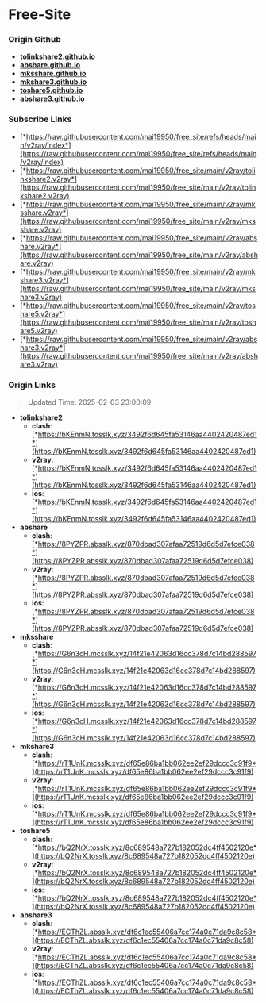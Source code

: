 # Free-Site

### Origin Github

- [**tolinkshare2.github.io**](https://github.com/tolinkshare2/tolinkshare2.github.io)
- [**abshare.github.io**](https://github.com/abshare/abshare.github.io)
- [**mksshare.github.io**](https://github.com/mksshare/mksshare.github.io)
- [**mkshare3.github.io**](https://github.com/mkshare3/mkshare3.github.io)
- [**toshare5.github.io**](https://github.com/toshare5/toshare5.github.io)
- [**abshare3.github.io**](https://github.com/abshare3/abshare3.github.io)

### Subscribe Links

- [*https://raw.githubusercontent.com/mai19950/free_site/refs/heads/main/v2ray/index*](https://raw.githubusercontent.com/mai19950/free_site/refs/heads/main/v2ray/index)
- [*https://raw.githubusercontent.com/mai19950/free_site/main/v2ray/tolinkshare2.v2ray*](https://raw.githubusercontent.com/mai19950/free_site/main/v2ray/tolinkshare2.v2ray)
- [*https://raw.githubusercontent.com/mai19950/free_site/main/v2ray/mksshare.v2ray*](https://raw.githubusercontent.com/mai19950/free_site/main/v2ray/mksshare.v2ray)
- [*https://raw.githubusercontent.com/mai19950/free_site/main/v2ray/abshare.v2ray*](https://raw.githubusercontent.com/mai19950/free_site/main/v2ray/abshare.v2ray)
- [*https://raw.githubusercontent.com/mai19950/free_site/main/v2ray/mkshare3.v2ray*](https://raw.githubusercontent.com/mai19950/free_site/main/v2ray/mkshare3.v2ray)
- [*https://raw.githubusercontent.com/mai19950/free_site/main/v2ray/toshare5.v2ray*](https://raw.githubusercontent.com/mai19950/free_site/main/v2ray/toshare5.v2ray)
- [*https://raw.githubusercontent.com/mai19950/free_site/main/v2ray/abshare3.v2ray*](https://raw.githubusercontent.com/mai19950/free_site/main/v2ray/abshare3.v2ray)

### Origin Links

> Updated Time: 2025-02-03 23:00:09

- **tolinkshare2**
  - **clash**: [*https://bKEnmN.tosslk.xyz/3492f6d645fa53146aa4402420487ed1*](https://bKEnmN.tosslk.xyz/3492f6d645fa53146aa4402420487ed1)
  - **v2ray**: [*https://bKEnmN.tosslk.xyz/3492f6d645fa53146aa4402420487ed1*](https://bKEnmN.tosslk.xyz/3492f6d645fa53146aa4402420487ed1)
  - **ios**: [*https://bKEnmN.tosslk.xyz/3492f6d645fa53146aa4402420487ed1*](https://bKEnmN.tosslk.xyz/3492f6d645fa53146aa4402420487ed1)
- **abshare**
  - **clash**: [*https://8PYZPR.absslk.xyz/870dbad307afaa72519d6d5d7efce038*](https://8PYZPR.absslk.xyz/870dbad307afaa72519d6d5d7efce038)
  - **v2ray**: [*https://8PYZPR.absslk.xyz/870dbad307afaa72519d6d5d7efce038*](https://8PYZPR.absslk.xyz/870dbad307afaa72519d6d5d7efce038)
  - **ios**: [*https://8PYZPR.absslk.xyz/870dbad307afaa72519d6d5d7efce038*](https://8PYZPR.absslk.xyz/870dbad307afaa72519d6d5d7efce038)
- **mksshare**
  - **clash**: [*https://G6n3cH.mcsslk.xyz/14f21e42063d16cc378d7c14bd288597*](https://G6n3cH.mcsslk.xyz/14f21e42063d16cc378d7c14bd288597)
  - **v2ray**: [*https://G6n3cH.mcsslk.xyz/14f21e42063d16cc378d7c14bd288597*](https://G6n3cH.mcsslk.xyz/14f21e42063d16cc378d7c14bd288597)
  - **ios**: [*https://G6n3cH.mcsslk.xyz/14f21e42063d16cc378d7c14bd288597*](https://G6n3cH.mcsslk.xyz/14f21e42063d16cc378d7c14bd288597)
- **mkshare3**
  - **clash**: [*https://rT1UnK.mcsslk.xyz/df65e86ba1bb062ee2ef29dccc3c91f9*](https://rT1UnK.mcsslk.xyz/df65e86ba1bb062ee2ef29dccc3c91f9)
  - **v2ray**: [*https://rT1UnK.mcsslk.xyz/df65e86ba1bb062ee2ef29dccc3c91f9*](https://rT1UnK.mcsslk.xyz/df65e86ba1bb062ee2ef29dccc3c91f9)
  - **ios**: [*https://rT1UnK.mcsslk.xyz/df65e86ba1bb062ee2ef29dccc3c91f9*](https://rT1UnK.mcsslk.xyz/df65e86ba1bb062ee2ef29dccc3c91f9)
- **toshare5**
  - **clash**: [*https://bQ2NrX.tosslk.xyz/8c689548a727b182052dc4ff4502120e*](https://bQ2NrX.tosslk.xyz/8c689548a727b182052dc4ff4502120e)
  - **v2ray**: [*https://bQ2NrX.tosslk.xyz/8c689548a727b182052dc4ff4502120e*](https://bQ2NrX.tosslk.xyz/8c689548a727b182052dc4ff4502120e)
  - **ios**: [*https://bQ2NrX.tosslk.xyz/8c689548a727b182052dc4ff4502120e*](https://bQ2NrX.tosslk.xyz/8c689548a727b182052dc4ff4502120e)
- **abshare3**
  - **clash**: [*https://ECThZL.absslk.xyz/df6c1ec55406a7cc174a0c71da9c8c58*](https://ECThZL.absslk.xyz/df6c1ec55406a7cc174a0c71da9c8c58)
  - **v2ray**: [*https://ECThZL.absslk.xyz/df6c1ec55406a7cc174a0c71da9c8c58*](https://ECThZL.absslk.xyz/df6c1ec55406a7cc174a0c71da9c8c58)
  - **ios**: [*https://ECThZL.absslk.xyz/df6c1ec55406a7cc174a0c71da9c8c58*](https://ECThZL.absslk.xyz/df6c1ec55406a7cc174a0c71da9c8c58)
